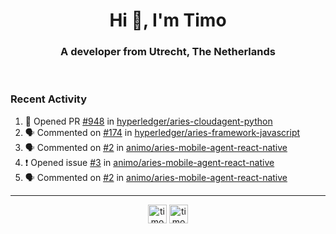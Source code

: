 <h1 align="center">Hi 👋, I'm Timo</h1>
<h3 align="center">A developer from Utrecht, The Netherlands</h3>
<br/>
<!-- https://github.com/rahuldkjain/github-profile-readme-generator --!>

<!--  <p align="left"><img src="https://github-readme-stats.vercel.app/api?username=timoglastra&show_icons=true&count_private=true&" alt="timoglastra" /></p> --!>

<!--
Github language stats
<p align="left"><img src="https://github-readme-stats.vercel.app/api/top-langs/?username=timoglastra&layout=compact" alt="timoglastra" /><p>
-->

<!-- Codestats language stats -->
<!-- <p align="left"><img src="https://codestats-readme.vercel.app/api/top-langs/?username=timoglastra&layout=compact&language_count=12" alt="timoglastra" /><p>    --!>
  
<h3>Recent Activity</h3>

<!--START_SECTION:activity-->
1. 💪 Opened PR [#948](https://github.com/hyperledger/aries-cloudagent-python/pull/948) in [hyperledger/aries-cloudagent-python](https://github.com/hyperledger/aries-cloudagent-python)
2. 🗣 Commented on [#174](https://github.com/hyperledger/aries-framework-javascript/issues/174) in [hyperledger/aries-framework-javascript](https://github.com/hyperledger/aries-framework-javascript)
3. 🗣 Commented on [#2](https://github.com/animo/aries-mobile-agent-react-native/issues/2) in [animo/aries-mobile-agent-react-native](https://github.com/animo/aries-mobile-agent-react-native)
4. ❗️ Opened issue [#3](https://github.com/animo/aries-mobile-agent-react-native/issues/3) in [animo/aries-mobile-agent-react-native](https://github.com/animo/aries-mobile-agent-react-native)
5. 🗣 Commented on [#2](https://github.com/animo/aries-mobile-agent-react-native/issues/2) in [animo/aries-mobile-agent-react-native](https://github.com/animo/aries-mobile-agent-react-native)
<!--END_SECTION:activity-->

---

<p align="center">
<a href="https://twitter.com/timoglastra" target="blank"><img align="center" src="https://cdn.jsdelivr.net/npm/simple-icons@3.0.1/icons/twitter.svg" alt="timoglastra" height="30" width="30" /></a>
<a href="https://linkedin.com/in/timoglastra" target="blank"><img align="center" src="https://cdn.jsdelivr.net/npm/simple-icons@3.0.1/icons/linkedin.svg" alt="timoglastra" height="30" width="30" /></a>
</p>




